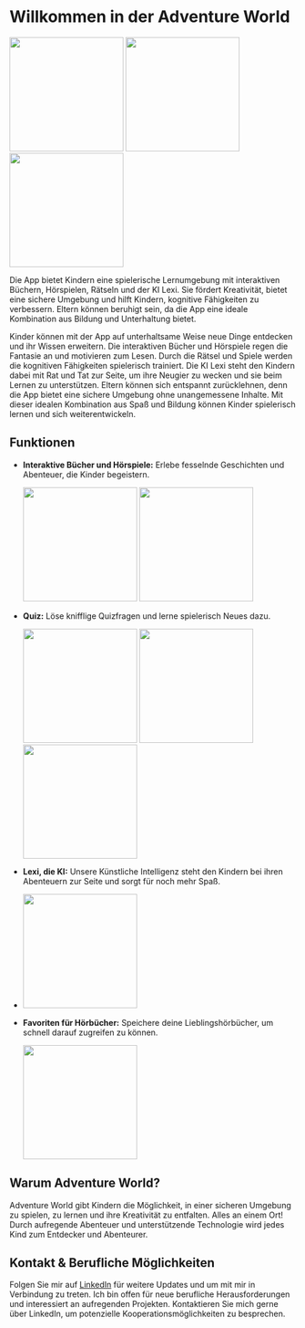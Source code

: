 # Willkommen in der Adventure World

<img src="https://github.com/SI-Classroom-Batch-013/android-abschluss-Marco-Syntax/assets/148045668/82dcd8c5-3663-42c2-b826-cad0e608558a"  width="200">
<img src="https://github.com/SI-Classroom-Batch-013/android-abschluss-Marco-Syntax/assets/148045668/479a3b88-e071-4517-97c6-12095625e9c8"  width="200">
<img src="https://github.com/SI-Classroom-Batch-013/android-abschluss-Marco-Syntax/assets/148045668/56fba757-8eff-43cd-907f-7f4156298e6c"  width="200">

Die App bietet Kindern eine spielerische Lernumgebung mit interaktiven Büchern, Hörspielen, Rätseln und der KI Lexi. Sie fördert Kreativität, bietet eine sichere Umgebung und hilft Kindern, kognitive Fähigkeiten zu verbessern. Eltern können beruhigt sein, da die App eine ideale Kombination aus Bildung und Unterhaltung bietet.

Kinder können mit der App auf unterhaltsame Weise neue Dinge entdecken und ihr Wissen erweitern. Die interaktiven Bücher und Hörspiele regen die Fantasie an und motivieren zum Lesen. Durch die Rätsel und Spiele werden die kognitiven Fähigkeiten spielerisch trainiert. Die KI Lexi steht den Kindern dabei mit Rat und Tat zur Seite, um ihre Neugier zu wecken und sie beim Lernen zu unterstützen. Eltern können sich entspannt zurücklehnen, denn die App bietet eine sichere Umgebung ohne unangemessene Inhalte. Mit dieser idealen Kombination aus Spaß und Bildung können Kinder spielerisch lernen und sich weiterentwickeln.

## Funktionen

- **Interaktive Bücher und Hörspiele:** Erlebe fesselnde Geschichten und Abenteuer, die Kinder begeistern.

  <img src="https://github.com/SI-Classroom-Batch-013/android-abschluss-Marco-Syntax/assets/148045668/08302a25-2a9e-4b28-b045-bbb3a449a9bd"  width="200">
  <img src="https://github.com/SI-Classroom-Batch-013/android-abschluss-Marco-Syntax/assets/148045668/2ebe0026-85eb-41da-b6e1-0d1dd839975b"  width="200">

- **Quiz:** Löse knifflige Quizfragen und lerne spielerisch Neues dazu.

  <img src="https://github.com/SI-Classroom-Batch-013/android-abschluss-Marco-Syntax/assets/148045668/3f5c7edc-804c-4151-b4d0-f7736853bb47"  width="200">
  <img src="https://github.com/SI-Classroom-Batch-013/android-abschluss-Marco-Syntax/assets/148045668/0347e1c2-abd4-47ce-91e5-346426205a66"  width="200">
  <img src="https://github.com/SI-Classroom-Batch-013/android-abschluss-Marco-Syntax/assets/148045668/d7af4fe6-3650-484a-8c93-fb789487c3c5"  width="200">

- **Lexi, die KI:** Unsere Künstliche Intelligenz steht den Kindern bei ihren Abenteuern zur Seite und sorgt für noch mehr Spaß.

- <img src="https://github.com/SI-Classroom-Batch-013/android-abschluss-Marco-Syntax/assets/148045668/195f9d4a-1870-4f04-ac00-a92b3f3e64cd"  width="200">

- **Favoriten für Hörbücher:** Speichere deine Lieblingshörbücher, um schnell darauf zugreifen zu können.

  <img src="https://github.com/SI-Classroom-Batch-013/android-abschluss-Marco-Syntax/assets/148045668/63530b55-ecb2-47b5-bd10-d2a7ab54cd4b"  width="200">

## Warum Adventure World?

Adventure World gibt Kindern die Möglichkeit, in einer sicheren Umgebung zu spielen, zu lernen und ihre Kreativität zu entfalten. Alles an einem Ort! Durch aufregende Abenteuer und unterstützende Technologie wird jedes Kind zum Entdecker und Abenteurer.
## Kontakt & Berufliche Möglichkeiten

Folgen Sie mir auf [LinkedIn](https://www.linkedin.com/in/marco-grimme) für weitere Updates und um mit mir in Verbindung zu treten. Ich bin offen für neue berufliche Herausforderungen und interessiert an aufregenden Projekten. Kontaktieren Sie mich gerne über LinkedIn, um potenzielle Kooperationsmöglichkeiten zu besprechen.
